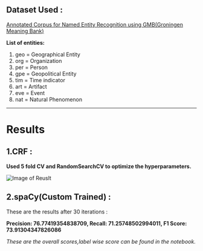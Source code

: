 ## Dataset Used :

[Annotated Corpus for Named Entity Recognition using GMB(Groningen Meaning Bank)](https://www.kaggle.com/abhinavwalia95/entity-annotated-corpus)

**List of entities:**

1. geo = Geographical Entity
2. org = Organization
3. per = Person
4. gpe = Geopolitical Entity
5. tim = Time indicator
6. art = Artifact
7. eve = Event
8. nat = Natural Phenomenon

-----------------------------------------------------------------------

# Results

## 1.CRF :
**Used 5 fold CV and RandomSearchCV to optimize the hyperparameters.**

![Image of Reuslt](https://github.com/ishan-ml/Cntxt_models-NLP/blob/master/NER(Named%20Entity%20Recognition)/Capture.PNG)

## 2.spaCy(Custom Trained) :
These are the results after 30 iterations :

**Precision: 76.77419354838709, Recall: 71.25748502994011, F1 Score: 73.91304347826086**

*These are the overall scores,label wise score can be found in the notebook.*
